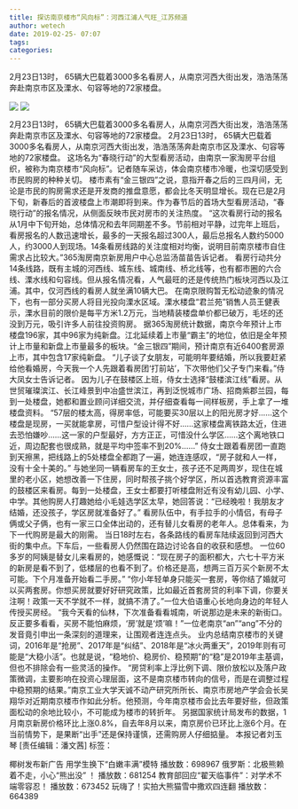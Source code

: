 ```yaml
---
title: 探访南京楼市“风向标”：河西江浦人气旺_江苏频道
author: wetech
date: 2019-02-25- 07:07
tags: 
categories: 
---
```

2月23日13时， 65辆大巴载着3000多名看房人，从南京河西大街出发，浩浩荡荡奔赴南京市区及溧水、句容等地的72家楼盘。
<!-- more -->
                
<img align="center" border="0" src="http://p3.ifengimg.com/a/2019_09/6f8488f2b6d6aa6_size43_w640_h360.jpg" />
                
<img align="center" border="0" src="http://p2.ifengimg.com/a/2016/0810/204c433878d5cf9size1_w16_h16.png" />
            
2月23日13时， 65辆大巴载着3000多名看房人，从南京河西大街出发，浩浩荡荡奔赴南京市区及溧水、句容等地的72家楼盘。
2月23日13时， 65辆大巴载着3000多名看房人，从南京河西大街出发，浩浩荡荡奔赴南京市区及溧水、句容等地的72家楼盘。
这场名为“春晓行动”的大型看房活动，由南京一家淘房平台组织，被称为南京楼市“风向标”。记者随车采访，体会南京楼市冷暖，也深切感受到市民购房的种种关切。
楼市素有“金三银四”之说，意指开春之后的三四月间，无论是市民的购房需求还是开发商的推盘意愿，都会比冬天明显增长。现在已是2月下旬，新春后的首波楼盘上市潮即将到来。作为春节后的首场大型看房活动，“春晓行动”的报名情况，从侧面反映市民对房市的关注热度。
“这次看房行动的报名从1月中下旬开始，总体情况和去年同期差不多。节前相对平静，过完年上班后，看房报名的人数迅速增长，最多的一天报名超过300人，最后总报名人数约5000人，约3000人到现场。14条看房线路的关注度相对均衡，说明目前南京楼市自住需求占比较大。”365淘房南京新房用户中心总监汤苗苗告诉记者。
看房行动共分14条线路，既有主城的河西线、城东线、城南线、桥北线等，也有都市圈的六合线、溧水线和句容线。但从报名情况看，人气最旺的还是传统热门板块河西以及江浦。其中，仅河西线的看房人就坐满10辆大巴。
在南京限购暂无松动迹象的情况下，也有一部分买房人将目光投向溧水区域。溧水楼盘“君兰苑”销售人员王健表示，溧水目前的限价是每平方米1.2万元，当地精装楼盘单价都已破万，毛坯的还没到万元，吸引许多人前往投资购房。
据365淘房统计数据，南京今年预计上市楼盘196家，其中96家为纯新盘。江北延续着上市量“霸主”的地位，依旧是全年预计上市量和新盘上市量最多的板块。“金三银四”期间，预计南京有近6400套房源上市，其中包含17家纯新盘。
“儿子谈了女朋友，可能明年要结婚，所以我要赶紧给他看婚房，今天我一个人先跟着看房团‘打前站’，下次带他们父子专门来看。”侍大凤女士告诉记者。
因为儿子在鼓楼区上班，侍女士选择“鼓楼滨江线”看房。从世贸璀璨滨江、长江峰景到中冶盛世滨江，再到泛悦城市广场、招商紫郡兰园，每到一处楼盘，她都和置业顾问详细交流，并仔细查看每一间样板房，手上拿了一堆楼盘资料。
“57层的楼太高，得房率低，可能要买30层以上的阳光房才好……这个楼盘是现房，一买就能拿房，可惜户型设计得不好……这家楼盘离铁路太近，住进去恐怕嫌吵……这一家的户型最好，方方正正，可惜没什么学区……这个离地铁口近，周边配套也很成熟，就是平均中签率不到20%……” 侍女士跟着看房团一直跑到天擦黑，把线路上的5处楼盘全都跑了一遍，她连连感叹，“房子就和人一样，没有十全十美的。”
与她坐同一辆看房车的王女士，孩子还不足两周岁，现住在城里的老小区，她想改善一下住房，同时帮孩子挑个好学区，所以首选教育资源丰富的鼓楼区来看房。每到一处楼盘，王女士都要打听楼盘附近有没有幼儿园、小学、中学。其他购房人打趣她给小毛娃选学区太早，她回答说：“已经晚啦！我朋友才结婚，还没孩子，学区房就准备好了。”
看房队伍中，有手拉手的小情侣，有母子俩或父子俩，也有一家三口全体出动的，还有替儿女看房的老年人。总体看来，为下一代购房是最大的刚需。
当日18时左右，各条路线的看房车陆续返回到河西大街的集中点。下车后，一些看房人仍然围在路边讨论各自的收获和感想。
一位60多岁的阿姨是替女儿来看房的，她感慨说：“现在房子的面积都大，六七十平方米的新房是看不到了，低楼层的也看不到了。价格还是高，想两三百万买个新房不太可能。下个月准备开始看二手房。”
“你小年轻单身只能买一套房，等你结了婚就可以买两套房。你想买房就要好好研究政策，比如最近首套房贷的利率下调，你要关注啊！政策一天不学就不一样，就搞不清了。”一位大伯语重心长地向身边的年轻人传授买房经。
“我今天看的仙林，下次准备看看城南，听说那边是未来的新街口。反正要多看看，买房不能怕麻烦，‘房’就是‘烦’嘛！”一位老南京“an”“ang”不分的发音竟引申出一条深刻的道理来，让围观者连连点头。
业内总结南京楼市的关键词，2016年是“抢房”、2017年是“纠结”、2018年是“冰火两重天”，2019年则有可能是“大稳小活”。也就是说，“稳地价、稳房价、稳预期”的“稳”是2019年主基调，但也不排除会有一些灵活的操作。
“房贷利率上浮比例下调、限价放松以及落户政策微调，主要影响在投资心理层面，这不是南京楼市转向的信号，而是在调整过程中稳预期的结果。”南京工业大学天诚不动产研究所所长、南京市房地产学会会长吴翔华对近期南京楼市作如此分析。他预测，今年南京楼市会比去年要好些，但政策面松动的余地比较小，不可能成为楼市的转折年。
另据国家统计局发布的数据，1月南京新房价格环比上涨0.8%，自去年8月以来，南京房价已环比上涨6个月。在当前情势下，是果断“出手”还是保持谨慎，还需购房人仔细掂量。 本报记者刘玉琴
[责任编辑：潘文茜]
标签：
 
 
             
椰树发布新广告 用学生换下“白嫩丰满”模特
播放数：698967
俄罗斯：北极熊赖着不走，小心“熊出没” ！
播放数：681254
教育部回应“翟天临事件”：对学术不端零容忍！
播放数：673452
玩嗨了！实拍大熊猫雪中撒欢四连翻
播放数：664389
